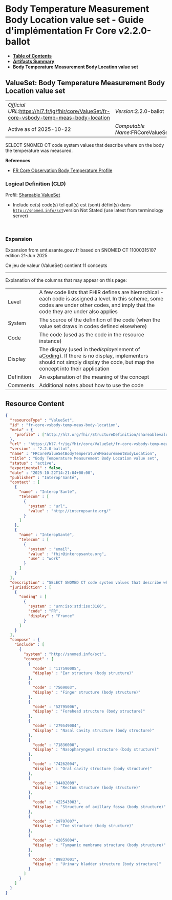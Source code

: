 # Body Temperature Measurement Body Location value set - Guide d'implémentation Fr Core v2.2.0-ballot

* [**Table of Contents**](toc.md)
* [**Artifacts Summary**](artifacts.md)
* **Body Temperature Measurement Body Location value set**

## ValueSet: Body Temperature Measurement Body Location value set 

| | |
| :--- | :--- |
| *Official URL*:https://hl7.fr/ig/fhir/core/ValueSet/fr-core-vsbody-temp-meas-body-location | *Version*:2.2.0-ballot |
| Active as of 2025-10-22 | *Computable Name*:FRCoreValueSetBodyTemperatureMeasurementBodyLocation |

 
SELECT SNOMED CT code system values that describe where on the body the temperature was measured. 

 **References** 

* [FR Core Observation Body Temperature Profile](StructureDefinition-fr-core-observation-body-temperature.md)

### Logical Definition (CLD)

Profil: [Shareable ValueSet](http://hl7.org/fhir/R4/shareablevalueset.html)

* Include ce(s) code(s) tel quil(s) est (sont) défini(s) dans [`http://snomed.info/sct`](http://www.snomed.org/)version Not Stated (use latest from terminology server)

 

### Expansion

Expansion from smt.esante.gouv.fr based on SNOMED CT 11000315107 edition 21-Jun 2025

Ce jeu de valeur (ValueSet) contient 11 concepts

-------

 Explanation of the columns that may appear on this page: 

| | |
| :--- | :--- |
| Level | A few code lists that FHIR defines are hierarchical - each code is assigned a level. In this scheme, some codes are under other codes, and imply that the code they are under also applies |
| System | The source of the definition of the code (when the value set draws in codes defined elsewhere) |
| Code | The code (used as the code in the resource instance) |
| Display | The display (used in the*display*element of a[Coding](http://hl7.org/fhir/R4/datatypes.html#Coding)). If there is no display, implementers should not simply display the code, but map the concept into their application |
| Definition | An explanation of the meaning of the concept |
| Comments | Additional notes about how to use the code |



## Resource Content

```json
{
  "resourceType" : "ValueSet",
  "id" : "fr-core-vsbody-temp-meas-body-location",
  "meta" : {
    "profile" : ["http://hl7.org/fhir/StructureDefinition/shareablevalueset"]
  },
  "url" : "https://hl7.fr/ig/fhir/core/ValueSet/fr-core-vsbody-temp-meas-body-location",
  "version" : "2.2.0-ballot",
  "name" : "FRCoreValueSetBodyTemperatureMeasurementBodyLocation",
  "title" : "Body Temperature Measurement Body Location value set",
  "status" : "active",
  "experimental" : false,
  "date" : "2025-10-22T14:21:04+00:00",
  "publisher" : "Interop'Santé",
  "contact" : [
    {
      "name" : "Interop'Santé",
      "telecom" : [
        {
          "system" : "url",
          "value" : "http://interopsante.org/"
        }
      ]
    },
    {
      "name" : "InteropSanté",
      "telecom" : [
        {
          "system" : "email",
          "value" : "fhir@interopsante.org",
          "use" : "work"
        }
      ]
    }
  ],
  "description" : "SELECT SNOMED CT code system values that describe where on the body the temperature was measured.",
  "jurisdiction" : [
    {
      "coding" : [
        {
          "system" : "urn:iso:std:iso:3166",
          "code" : "FR",
          "display" : "France"
        }
      ]
    }
  ],
  "compose" : {
    "include" : [
      {
        "system" : "http://snomed.info/sct",
        "concept" : [
          {
            "code" : "117590005",
            "display" : "Ear structure (body structure)"
          },
          {
            "code" : "7569003",
            "display" : "Finger structure (body structure)"
          },
          {
            "code" : "52795006",
            "display" : "Forehead structure (body structure)"
          },
          {
            "code" : "279549004",
            "display" : "Nasal cavity structure (body structure)"
          },
          {
            "code" : "71836000",
            "display" : "Nasopharyngeal structure (body structure)"
          },
          {
            "code" : "74262004",
            "display" : "Oral cavity structure (body structure)"
          },
          {
            "code" : "34402009",
            "display" : "Rectum structure (body structure)"
          },
          {
            "code" : "422543003",
            "display" : "Structure of axillary fossa (body structure)"
          },
          {
            "code" : "29707007",
            "display" : "Toe structure (body structure)"
          },
          {
            "code" : "42859004",
            "display" : "Tympanic membrane structure (body structure)"
          },
          {
            "code" : "89837001",
            "display" : "Urinary bladder structure (body structure)"
          }
        ]
      }
    ]
  }
}

```
